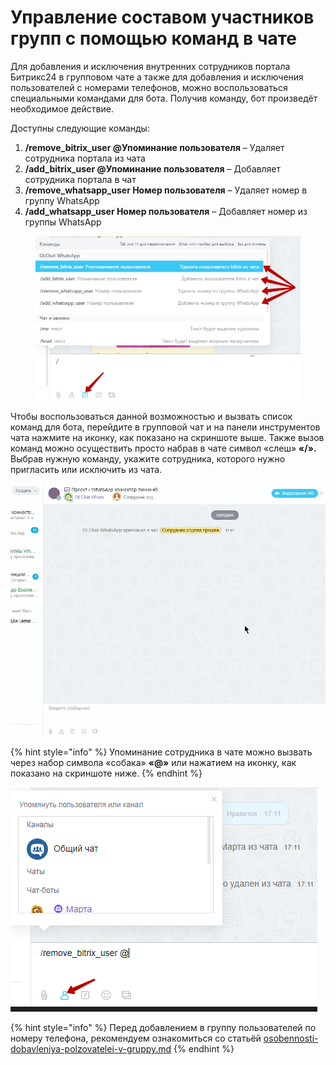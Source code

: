 # Управление составом участников групп с помощью команд в чате

Для добавления и исключения внутренних сотрудников портала Битрикс24 в групповом чате а также для добавления и исключения пользователей с номерами телефонов, можно воспользоваться специальными командами для бота. Получив команду, бот произведёт необходимое действие.

Доступны следующие команды:

1. **/remove\_bitrix\_user @Упоминание пользователя** – Удаляет сотрудника портала из чата
2. **/add\_bitrix\_user @Упоминание пользователя** – Добавляет сотрудника портала в чат
3. **/remove\_whatsapp\_user Номер пользователя** – Удаляет номер в группу WhatsApp
4. **/add\_whatsapp\_user Номер пользователя** – Добавляет номер из группы WhatsApp

<figure><img src="../.gitbook/assets/image (807).png" alt=""><figcaption></figcaption></figure>

Чтобы воспользоваться данной возможностью и вызвать список команд для бота, перейдите в групповой чат и на панели инструментов чата нажмите на иконку, как показано на скриншоте выше. Также вызов команд можно осуществить просто набрав в чате символ «слеш» **«/».** Выбрав нужную команду, укажите сотрудника, которого нужно пригласить или исключить из чата.

![](<../.gitbook/assets/Команды в чате.gif>)

{% hint style="info" %}
Упоминание сотрудника в чате можно вызвать через набор символа «собака» **«@»** или нажатием на иконку, как показано на скриншоте ниже.
{% endhint %}

![](<../.gitbook/assets/image (38) (1).png>)

{% hint style="info" %}
Перед добавлением в группу пользователей по номеру телефона, рекомендуем ознакомиться со статьёй [osobennosti-dobavleniya-polzovatelei-v-gruppy.md](osobennosti-dobavleniya-polzovatelei-v-gruppy.md "mention")
{% endhint %}
